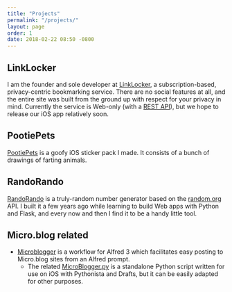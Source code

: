 ```yaml
---
title: "Projects"
permalink: "/projects/"
layout: page
order: 1
date: 2018-02-22 08:50 -0800
---
```

## LinkLocker

I am the founder and sole developer at [LinkLocker](https://linklocker.co), a subscription-based, privacy-centric bookmarking service. There are no social features at all, and the entire site was built from the ground up with respect for your privacy in mind. Currently the service is Web-only (with a [REST API](https://linklocker.co/api)), but we hope to release our iOS app relatively soon.

## PootiePets

[PootiePets](https://itunes.apple.com/us/app/pootiepets/id1259596278?mt=8) is a goofy iOS sticker pack I made. It consists of a bunch of drawings of farting animals. 

## RandoRando

[RandoRando](http://randorando.com) is a truly-random number generator based on the [random.org](http://random.org) API. I built it a few years ago while learning to build Web apps with Python and Flask, and every now and then I find it to be a handy little tool.

## Micro.blog related

* [Microblogger](https://github.com/jbwhaley/MicroBlogger) is a workflow for Alfred 3 which facilitates easy posting to Micro.blog sites from an Alfred prompt.
	* The related [MicroBlogger.py](https://gist.github.com/jbwhaley/126ddcd807bf5ff95909a78d863e1e6d) is a standalone Python script written for use on iOS with Pythonista and Drafts, but it can be easily adapted for other purposes.
